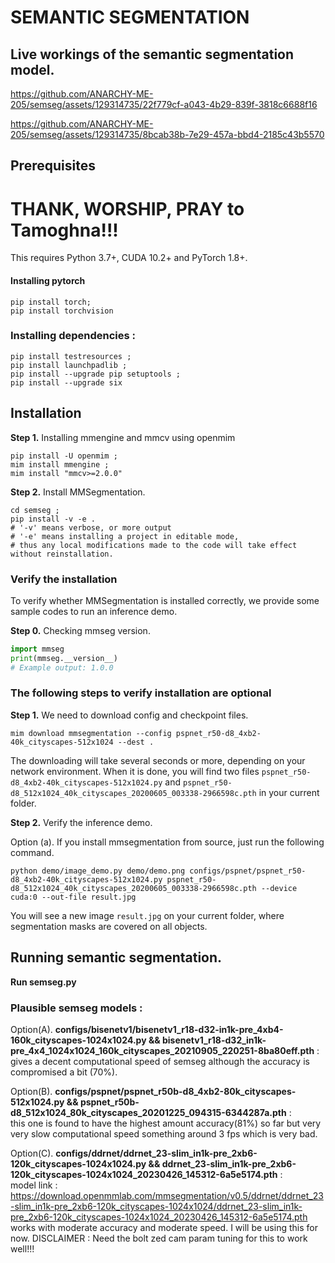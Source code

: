 # SEMANTIC SEGMENTATION


## Live workings of the semantic segmentation model.

https://github.com/ANARCHY-ME-205/semseg/assets/129314735/22f779cf-a043-4b29-839f-3818c6688f16

https://github.com/ANARCHY-ME-205/semseg/assets/129314735/8bcab38b-7e29-457a-bbd4-2185c43b5570

## Prerequisites

# THANK, WORSHIP, PRAY to Tamoghna!!!

This requires Python 3.7+, CUDA 10.2+ and PyTorch 1.8+.

#### Installing pytorch

```shell
pip install torch;
pip install torchvision
```

### Installing dependencies : 

```shell
pip install testresources ;
pip install launchpadlib ;
pip install --upgrade pip setuptools ;
pip install --upgrade six 
```

## Installation

**Step 1.** Installing mmengine and mmcv using openmim

```shell
pip install -U openmim ;
mim install mmengine ;
mim install "mmcv>=2.0.0" 
```
**Step 2.** Install MMSegmentation.

```shell
cd semseg ; 
pip install -v -e .
# '-v' means verbose, or more output
# '-e' means installing a project in editable mode,
# thus any local modifications made to the code will take effect without reinstallation.
```

### Verify the installation

To verify whether MMSegmentation is installed correctly, we provide some sample codes to run an inference demo.

**Step 0.** Checking mmseg version.

```python
import mmseg
print(mmseg.__version__)
# Example output: 1.0.0
```
### The following steps to verify installation are optional

**Step 1.** We need to download config and checkpoint files.

```shell
mim download mmsegmentation --config pspnet_r50-d8_4xb2-40k_cityscapes-512x1024 --dest .
```

The downloading will take several seconds or more, depending on your network environment. When it is done, you will find two files `pspnet_r50-d8_4xb2-40k_cityscapes-512x1024.py` and `pspnet_r50-d8_512x1024_40k_cityscapes_20200605_003338-2966598c.pth` in your current folder.

**Step 2.** Verify the inference demo.

Option (a). If you install mmsegmentation from source, just run the following command.

```shell
python demo/image_demo.py demo/demo.png configs/pspnet/pspnet_r50-d8_4xb2-40k_cityscapes-512x1024.py pspnet_r50-d8_512x1024_40k_cityscapes_20200605_003338-2966598c.pth --device cuda:0 --out-file result.jpg
```

You will see a new image `result.jpg` on your current folder, where segmentation masks are covered on all objects.

## Running semantic segmentation.

**Run semseg.py**

### Plausible semseg models : 

Option(A). **configs/bisenetv1/bisenetv1_r18-d32-in1k-pre_4xb4-160k_cityscapes-1024x1024.py  && bisenetv1_r18-d32_in1k-pre_4x4_1024x1024_160k_cityscapes_20210905_220251-8ba80eff.pth** :   
gives a decent computational speed of semseg although the accuracy is compromised a bit (70%).

Option(B). **configs/pspnet/pspnet_r50b-d8_4xb2-80k_cityscapes-512x1024.py && pspnet_r50b-d8_512x1024_80k_cityscapes_20201225_094315-6344287a.pth** :      
this one is found to have the highest amount accuracy(81%) so far but very very slow computational speed something around 3 fps which is very bad.

Option(C). **configs/ddrnet/ddrnet_23-slim_in1k-pre_2xb6-120k_cityscapes-1024x1024.py && ddrnet_23-slim_in1k-pre_2xb6-120k_cityscapes-1024x1024_20230426_145312-6a5e5174.pth** :   
model link : https://download.openmmlab.com/mmsegmentation/v0.5/ddrnet/ddrnet_23-slim_in1k-pre_2xb6-120k_cityscapes-1024x1024/ddrnet_23-slim_in1k-pre_2xb6-120k_cityscapes-1024x1024_20230426_145312-6a5e5174.pth
works with moderate accuracy and moderate speed. I will be using this for now. DISCLAIMER : Need the bolt zed cam param tuning for this to work well!!!



